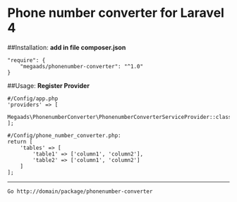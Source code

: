 # Phone number converter for Laravel 4

##Installation:
**add in file composer.json**
```
"require": {
	"megaads/phonenumber-converter": "^1.0"
}
```
##Usage:
**Register Provider**
```
#/Config/app.php
'providers' => [
    Megaads\PhonenumberConverter\PhonenumberConverterServiceProvider::class
];

#/Config/phone_number_converter.php:
return [
    'tables' => [
        'table1' => ['column1', 'column2'],
        'table2' => ['column1', 'column2']
    ]
];
```
****
```
Go http://domain/package/phonenumber-converter
```
